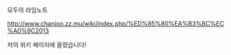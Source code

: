 모두의 라임노트

http://www.chanjoo.zz.mu/wiki/index.php/%ED%85%80%EA%B3%BC%EC%A0%9C2013

저의 위키 페이지에 올렸습니다!